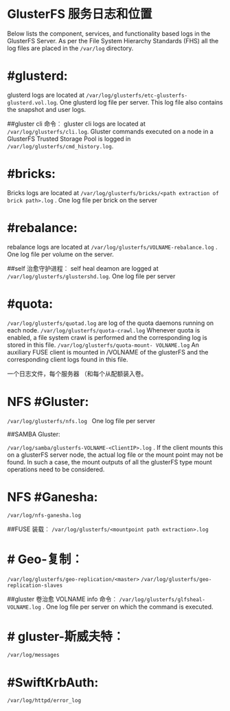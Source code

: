 # GlusterFS 服务日志和位置

Below lists the component, services, and functionality based logs in the GlusterFS Server. As per the File System Hierarchy Standards (FHS) all the log files are placed in the `/var/log` directory.
⁠

# #glusterd:

glusterd logs are located at `/var/log/glusterfs/etc-glusterfs-glusterd.vol.log`. One glusterd log file per server. This log file also contains the snapshot and user logs.

##gluster cli 命令︰
gluster cli logs  are located at `/var/log/glusterfs/cli.log`. Gluster commands executed on a node in a GlusterFS Trusted Storage Pool is logged in `/var/log/glusterfs/cmd_history.log`.

# #bricks:
Bricks logs are located at `/var/log/glusterfs/bricks/<path extraction of brick path>.log` .    One log file per brick on the server

# #rebalance:
rebalance logs are located at `/var/log/glusterfs/VOLNAME-rebalance.log` .    One log file per volume on the server.

##self 治愈守护进程︰
self heal deamon are logged at `/var/log/glusterfs/glustershd.log`.    One log file per server

# #quota:

`/var/log/glusterfs/quotad.log` are log of the quota daemons running on each node.
`/var/log/glusterfs/quota-crawl.log` Whenever quota is enabled, a file system crawl is performed and the corresponding log is stored in this file.
`/var/log/glusterfs/quota-mount- VOLNAME.log` An auxiliary FUSE client is mounted in <gluster-run-dir>/VOLNAME of the glusterFS and the corresponding client logs found in this file.

一个日志文件，每个服务器 （和每个从配额装入卷。

# NFS #Gluster:

`/var/log/glusterfs/nfs.log `  One log file per server

##SAMBA Gluster:

`/var/log/samba/glusterfs-VOLNAME-<ClientIP>.log` .     If the client mounts this on a glusterFS server node, the actual log file or the mount point may not be found. In such a case, the mount outputs of all the glusterFS type mount operations need to be considered.

# NFS #Ganesha:
`/var/log/nfs-ganesha.log`

##FUSE 装载︰
`/var/log/glusterfs/<mountpoint path extraction>.log `

# # Geo-复制︰

`/var/log/glusterfs/geo-replication/<master>`
`/var/log/glusterfs/geo-replication-slaves `

##gluster 卷治愈 VOLNAME info 命令︰
`/var/log/glusterfs/glfsheal-VOLNAME.log` . One log file per server on which the command is executed.

# # gluster-斯威夫特︰
`/var/log/messages`

# #SwiftKrbAuth:
`/var/log/httpd/error_log `
